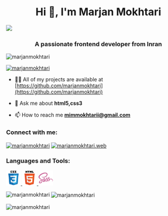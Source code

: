 <h1 align="center">Hi 👋, I'm Marjan Mokhtari</h1>

<img src="https://user-images.githubusercontent.com/74038190/212750155-3ceddfbd-19d3-40a3-87af-8d329c8323c4.gif" width="500">

<h3 align="center">A passionate frontend developer from Inran</h3>

<p align="left"> <img src="https://komarev.com/ghpvc/?username=marjanmokhtari&label=Profile%20views&color=0e75b6&style=flat" alt="marjanmokhtari" /> </p>

<p align="left"> <a href="https://github.com/ryo-ma/github-profile-trophy"><img src="https://github-profile-trophy.vercel.app/?username=marjanmokhtari" alt="marjanmokhtari" /></a> </p>

- 👨‍💻 All of my projects are available at [https://github.com/marjanmokhtari](https://github.com/marjanmokhtari)

- 💬 Ask me about **html5,css3**

- 📫 How to reach me **mimmokhtarii@gmail.com**

<h3 align="left">Connect with me:</h3>
<p align="left">
<a href="https://linkedin.com/in/marjanmokhtari" target="blank"><img align="center" src="https://raw.githubusercontent.com/rahuldkjain/github-profile-readme-generator/master/src/images/icons/Social/linked-in-alt.svg" alt="marjanmokhtari" height="30" width="40" /></a>
<a href="https://instagram.com/marjanmokhtari.web" target="blank"><img align="center" src="https://raw.githubusercontent.com/rahuldkjain/github-profile-readme-generator/master/src/images/icons/Social/instagram.svg" alt="marjanmokhtari.web" height="30" width="40" /></a>
</p>

<h3 align="left">Languages and Tools:</h3>
<p align="left"> <a href="https://www.w3schools.com/css/" target="_blank" rel="noreferrer"> <img src="https://raw.githubusercontent.com/devicons/devicon/master/icons/css3/css3-original-wordmark.svg" alt="css3" width="40" height="40"/> </a> <a href="https://www.w3.org/html/" target="_blank" rel="noreferrer"> <img src="https://raw.githubusercontent.com/devicons/devicon/master/icons/html5/html5-original-wordmark.svg" alt="html5" width="40" height="40"/> </a> <a href="https://sass-lang.com" target="_blank" rel="noreferrer"> <img src="https://raw.githubusercontent.com/devicons/devicon/master/icons/sass/sass-original.svg" alt="sass" width="40" height="40"/> </a> </p>

<p><img align="left" src="https://github-readme-stats.vercel.app/api/top-langs?username=marjanmokhtari&show_icons=true&locale=en&layout=compact" alt="marjanmokhtari" /></p>

<p>&nbsp;<img align="center" src="https://github-readme-stats.vercel.app/api?username=marjanmokhtari&show_icons=true&locale=en" alt="marjanmokhtari" /></p>

<p><img align="center" src="https://github-readme-streak-stats.herokuapp.com/?user=marjanmokhtari&" alt="marjanmokhtari" /></p>


